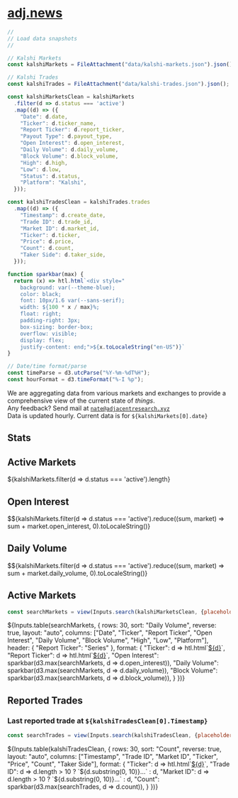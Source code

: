 # [adj.news](https://adj.news) 

```js
//
// Load data snapshots
//

// Kalshi Markets 
const kalshiMarkets = FileAttachment("data/kalshi-markets.json").json();

// Kalshi Trades 
const kalshiTrades = FileAttachment("data/kalshi-trades.json").json();
```

```js
const kalshiMarketsClean = kalshiMarkets
  .filter(d => d.status === 'active')
  .map((d) => ({
    "Date": d.date,
    "Ticker": d.ticker_name,
    "Report Ticker": d.report_ticker,
    "Payout Type": d.payout_type,
    "Open Interest": d.open_interest,
    "Daily Volume": d.daily_volume,
    "Block Volume": d.block_volume,
    "High": d.high,
    "Low": d.low,
    "Status": d.status,
    "Platform": "Kalshi",
  }));
```

```js
const kalshiTradesClean = kalshiTrades.trades
  .map((d) => ({
    "Timestamp": d.create_date,
    "Trade ID": d.trade_id,
    "Market ID": d.market_id,
    "Ticker": d.ticker,
    "Price": d.price,
    "Count": d.count,
    "Taker Side": d.taker_side,
  }));
```

```js
function sparkbar(max) {
  return (x) => htl.html`<div style="
    background: var(--theme-blue);
    color: black;
    font: 10px/1.6 var(--sans-serif);
    width: ${100 * x / max}%;
    float: right;
    padding-right: 3px;
    box-sizing: border-box;
    overflow: visible;
    display: flex;
    justify-content: end;">${x.toLocaleString("en-US")}`
}
```

```js
// Date/time format/parse
const timeParse = d3.utcParse("%Y-%m-%dT%H");
const hourFormat = d3.timeFormat("%-I %p");
```

We are aggregating data from various markets and exchanges to provide a comprehensive view of the current state of *things*. <br/>Any feedback? Send mail at <code>[nate@adjacentresearch.xyz](mailto:nate@adjacentresearch.xyz)</code> <br/> Data is updated hourly. Current data is for <code>${kalshiMarkets[0].date}</code>

## Stats

<div class="grid grid-cols-4">
  <div class="card" style="color: inherit;">
    <h2>Active Markets</h2>
    <span class="big">${kalshiMarkets.filter(d => d.status === 'active').length}</span>
  </div>
  <div class="card" style="color: inherit;">
    <h2>Open Interest</h2>
    <span class="big">$${kalshiMarkets.filter(d => d.status === 'active').reduce((sum, market) => sum + market.open_interest, 0).toLocaleString()}</span>
  </div>
  <div class="card" style="color: inherit;">
    <h2>Daily Volume</h2>
    <span class="big">$${kalshiMarkets.filter(d => d.status === 'active').reduce((sum, market) => sum + market.daily_volume, 0).toLocaleString()}</span>
  </div>
</div>

## Active Markets

```js
const searchMarkets = view(Inputs.search(kalshiMarketsClean, {placeholder: "Search markets…"}));
```

<div class="table-responsive">
  <div class="card" style="padding: 0;">
    ${Inputs.table(searchMarkets, {
      rows: 30, 
      sort: "Daily Volume", 
      reverse: true,
      layout: "auto",
      columns: ["Date", "Ticker", "Report Ticker", "Open Interest", "Daily Volume", "Block Volume", "High", "Low", "Platform"],
      header: {
        "Report Ticker": "Series"
      },
      format: {
        "Ticker": d => htl.html`<a href="https://kalshi.com/markets/${d}" target="_blank">${d}</a>`,
        "Report Ticker": d => htl.html`<a href="https://kalshi.com/markets/${d}" target="_blank">${d}</a>`,
        "Open Interest": sparkbar(d3.max(searchMarkets, d => d.open_interest)),
        "Daily Volume": sparkbar(d3.max(searchMarkets, d => d.daily_volume)),
        "Block Volume": sparkbar(d3.max(searchMarkets, d => d.block_volume)),
      }
    })}
  </div>
</div>

<h2>Reported Trades</h2>
<h3>Last reported trade at <code>${kalshiTradesClean[0].Timestamp}</code></h3>

```js
const searchTrades = view(Inputs.search(kalshiTradesClean, {placeholder: "Search trades…"}));
```

<div class="table-responsive">
  <div class="card" style="padding: 0;">
    ${Inputs.table(kalshiTradesClean, {
      rows: 30, 
      sort: "Count", 
      reverse: true,
      layout: "auto",
      columns: ["Timestamp", "Trade ID", "Market ID", "Ticker", "Price", "Count", "Taker Side"],
      format: {
        "Ticker": d => htl.html`<a href="https://kalshi.com/markets/${d}" target="_blank">${d}</a>`,
        "Trade ID": d => d.length > 10 ? `${d.substring(0, 10)}...` : d,
        "Market ID": d => d.length > 10 ? `${d.substring(0, 10)}...` : d,
        "Count": sparkbar(d3.max(searchTrades, d => d.count)),
      }
    })}
  </div>
</div>